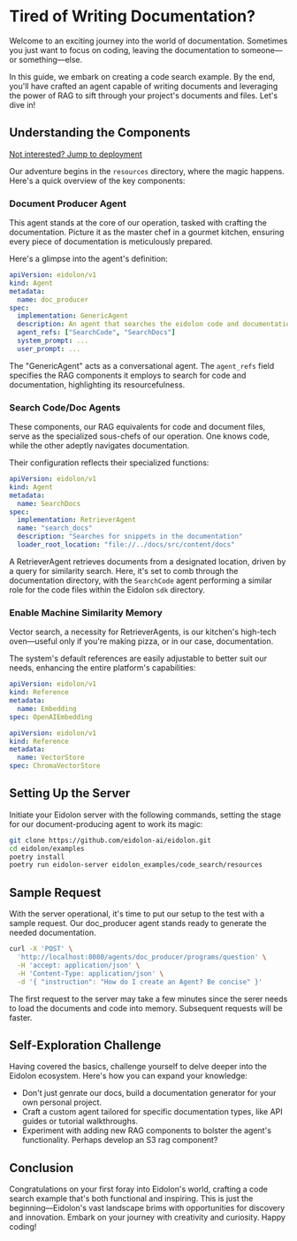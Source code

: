 # Tired of Writing Documentation?

Welcome to an exciting journey into the world of documentation. Sometimes you just want to focus on coding, leaving the documentation to someone—or something—else.

In this guide, we embark on creating a code search example. By the end, you'll have crafted an agent capable of writing documents and leveraging the power of RAG to sift through your project's documents and files. Let's dive in!

## Understanding the Components
[Not interested? Jump to deployment](#abcd)

Our adventure begins in the `resources` directory, where the magic happens. Here's a quick overview of the key components:

### Document Producer Agent
This agent stands at the core of our operation, tasked with crafting the documentation. Picture it as the master chef in a gourmet kitchen, ensuring every piece of documentation is meticulously prepared.

Here's a glimpse into the agent's definition:
```yaml
apiVersion: eidolon/v1
kind: Agent
metadata:
  name: doc_producer
spec:
  implementation: GenericAgent
  description: An agent that searches the eidolon code and documentation
  agent_refs: ["SearchCode", "SearchDocs"]
  system_prompt: ...
  user_prompt: ...
```
The "GenericAgent" acts as a conversational agent. The `agent_refs` field specifies the RAG components it employs to search for code and documentation, highlighting its resourcefulness.

### Search Code/Doc Agents
These components, our RAG equivalents for code and document files, serve as the specialized sous-chefs of our operation. One knows code, while the other adeptly navigates documentation.

Their configuration reflects their specialized functions:
```yaml
apiVersion: eidolon/v1
kind: Agent
metadata:
  name: SearchDocs
spec:
  implementation: RetrieverAgent
  name: "search_docs"
  description: "Searches for snippets in the documentation"
  loader_root_location: "file://../docs/src/content/docs"
```
A RetrieverAgent retrieves documents from a designated location, driven by a query for similarity search. Here, it's set to comb through the documentation directory, with the `SearchCode` agent performing a similar role for the code files within the Eidolon `sdk` directory.

### Enable Machine Similarity Memory
Vector search, a necessity for RetrieverAgents, is our kitchen's high-tech oven—useful only if you're making pizza, or in our case, documentation.

The system's default references are easily adjustable to better suit our needs, enhancing the entire platform's capabilities:
```yaml
apiVersion: eidolon/v1
kind: Reference
metadata:
  name: Embedding
spec: OpenAIEmbedding
```
```yaml
apiVersion: eidolon/v1
kind: Reference
metadata:
  name: VectorStore
spec: ChromaVectorStore
```

## <a name="abcd">Setting Up the Server</a>

Initiate your Eidolon server with the following commands, setting the stage for our document-producing agent to work its magic:

```bash
git clone https://github.com/eidolon-ai/eidolon.git
cd eidolon/examples
poetry install
poetry run eidolon-server eidolon_examples/code_search/resources
```

## Sample Request
With the server operational, it's time to put our setup to the test with a sample request. Our doc_producer agent stands ready to generate the needed documentation.

```bash
curl -X 'POST' \
  'http://localhost:8080/agents/doc_producer/programs/question' \
  -H 'accept: application/json' \
  -H 'Content-Type: application/json' \
  -d '{ "instruction": "How do I create an Agent? Be concise" }'
```
The first request to the server may take a few minutes since the serer needs to load the documents and code into memory. Subsequent requests will be faster.

## Self-Exploration Challenge

Having covered the basics, challenge yourself to delve deeper into the Eidolon ecosystem. Here's how you can expand your knowledge:

- Don't just genrate our docs, build a documentation generator for your own personal project.
- Craft a custom agent tailored for specific documentation types, like API guides or tutorial walkthroughs.
- Experiment with adding new RAG components to bolster the agent's functionality. Perhaps develop an S3 rag component?

## Conclusion

Congratulations on your first foray into Eidolon's world, crafting a code search example that's both functional and inspiring. This is just the beginning—Eidolon's vast landscape brims with opportunities for discovery and innovation. Embark on your journey with creativity and curiosity. Happy coding!

